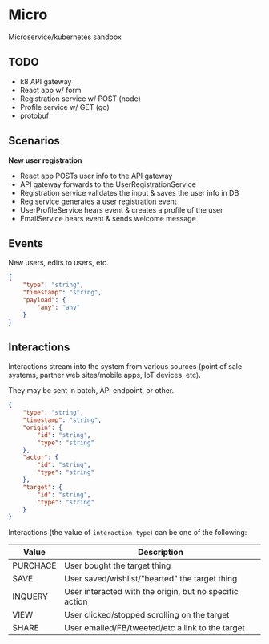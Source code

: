# Micro

Microservice/kubernetes sandbox

## TODO

* k8 API gateway
* React app w/ form
* Registration service w/ POST (node)
* Profile service w/ GET (go)
* protobuf

## Scenarios

**New user registration**
* React app POSTs user info to the API gateway
* API gateway forwards to the UserRegistrationService
* Registration service validates the input & saves the user info in DB
* Reg service generates a user registration event
* UserProfileService hears event & creates a profile of the user
* EmailService hears event & sends welcome message

## Events

New users, edits to users, etc.

```json
{
    "type": "string",
    "timestamp": "string",
    "payload": {
        "any": "any"
    }
}
```

## Interactions

Interactions stream into the system from various sources (point of sale systems, partner web sites/mobile apps, IoT devices, etc).

They may be sent in batch, API endpoint, or other.

```json
{
    "type": "string",
    "timestamp": "string",
    "origin": {
        "id": "string",
        "type": "string"
    },
    "actor": {
        "id": "string",
        "type": "string"
    },
    "target": {
        "id": "string",
        "type": "string"
    }
}
```

Interactions (the value of `interaction.type`) can be one of the following:

| Value    | Description                                             |
| -------- | ------------------------------------------------------- |
| PURCHACE | User bought the target thing                            |
| SAVE     | User saved/wishlist/"hearted" the target thing          |
| INQUERY  | User interacted with the origin, but no specific action |
| VIEW     | User clicked/stopped scrolling on the target            |
| SHARE    | User emailed/FB/tweeted/etc a link to the target        |


